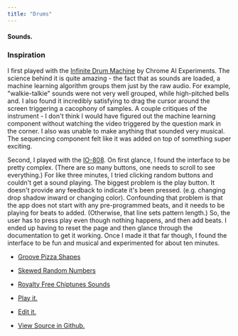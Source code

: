 ```yaml
---
title: "Drums"
---
```

#### Sounds.

### Inspiration
I first played with the [Infinite Drum Machine](https://experiments.withgoogle.com/ai/drum-machine/view/) by Chrome AI Experiments. The science behind it is quite amazing - the fact that as sounds are loaded, a machine learning algorithm groups them just by the raw audio. For example, "walkie-talkie" sounds were not very well grouped, while high-pitched bells and. I also found it incredibly satisfying to drag the cursor around the screen triggering a cacophony of samples. A couple critiques of the instrument - I don't think I would have figured out the machine learning component without watching the video triggered by the question mark in the corner. I also was unable to make anything that sounded very musical. The sequencing component felt like it was added on top of something super exciting.

Second, I played with the [IO-808](https://io808.com). On first glance, I found the interface to be pretty complex. (There are so many buttons, one needs to scroll to see everything.) For like three minutes, I tried clicking random buttons and couldn't get a sound playing. The biggest problem is the play button. It doesn't provide any feedback to indicate it's been pressed. (e.g. changing drop shadow inward or changing color). Confounding that problem is that the app does not start with any pre-programmed beats, and it needs to be playing for beats to added. (Otherwise, that line sets pattern length.) So, the user has to press play even though nothing happens, and then add beats. I ended up having to reset the page and then glance through the documentation to get it working. Once I made it that far though, I found the interface to be fun and musical and experimented for about ten minutes.

* [Groove Pizza Shapes](https://apps.musedlab.org/groovepizza/)
* [Skewed Random Numbers](https://stackoverflow.com/questions/11383242/how-to-generate-skewed-random-numbers-in-javascript)
* [Royalty Free Chiptunes Sounds](https://woolyss.com/chipmusic-samples.php?s=HENRY+HOMESWEET+-+Essential+Chip+Sounds+Vol-1)

* [Play it.](https://editor.p5js.org/full/HJXA9fouX)
* [Edit it.](https://editor.p5js.org/huriphoonado/sketches/HJXA9fouX)
* [View Source in Github.](https://github.com/Huriphoonado/code-of-music/tree/master/projects/Drums)
